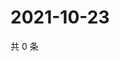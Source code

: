 # 2021-10-23

共 0 条

<!-- BEGIN -->
<!-- 最后更新时间 Sat Oct 23 2021 11:15:52 GMT+0800 (China Standard Time) -->

<!-- END -->
